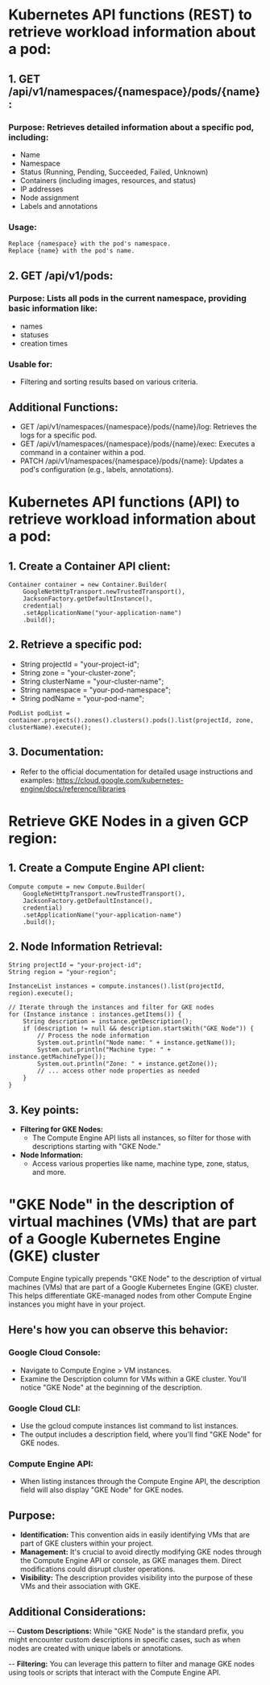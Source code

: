 # Kubernetes API functions (REST) to retrieve workload information about a pod:

## 1. GET /api/v1/namespaces/{namespace}/pods/{name}:

### Purpose: Retrieves detailed information about a specific pod, including:
- Name
- Namespace
- Status (Running, Pending, Succeeded, Failed, Unknown)
- Containers (including images, resources, and status)
- IP addresses
- Node assignment
- Labels and annotations
  
### Usage:
    Replace {namespace} with the pod's namespace.
    Replace {name} with the pod's name.

## 2. GET /api/v1/pods:

### Purpose: Lists all pods in the current namespace, providing basic information like:
- names
- statuses
- creation times

### Usable for:
- Filtering and sorting results based on various criteria.

## Additional Functions:

- GET /api/v1/namespaces/{namespace}/pods/{name}/log: Retrieves the logs for a specific pod.
- GET /api/v1/namespaces/{namespace}/pods/{name}/exec: Executes a command in a container within a pod.
- PATCH /api/v1/namespaces/{namespace}/pods/{name}: Updates a pod's configuration (e.g., labels, annotations).

# Kubernetes API functions (API) to retrieve workload information about a pod:

## 1. Create a Container API client:
```
Container container = new Container.Builder(
    GoogleNetHttpTransport.newTrustedTransport(),
    JacksonFactory.getDefaultInstance(),
    credential)
    .setApplicationName("your-application-name")
    .build();
```

## 2. Retrieve a specific pod:
- String projectId = "your-project-id";
- String zone = "your-cluster-zone";
- String clusterName = "your-cluster-name";
- String namespace = "your-pod-namespace";
- String podName = "your-pod-name";

```
PodList podList = container.projects().zones().clusters().pods().list(projectId, zone, clusterName).execute();
```

## 3. Documentation:
- Refer to the official documentation for detailed usage instructions and examples: https://cloud.google.com/kubernetes-engine/docs/reference/libraries


# Retrieve GKE Nodes in a given GCP region:

## 1. Create a Compute Engine API client:

```
Compute compute = new Compute.Builder(
    GoogleNetHttpTransport.newTrustedTransport(),
    JacksonFactory.getDefaultInstance(),
    credential)
    .setApplicationName("your-application-name")
    .build();
```

## 2. Node Information Retrieval:

```
String projectId = "your-project-id";
String region = "your-region";

InstanceList instances = compute.instances().list(projectId, region).execute();

// Iterate through the instances and filter for GKE nodes
for (Instance instance : instances.getItems()) {
    String description = instance.getDescription();
    if (description != null && description.startsWith("GKE Node")) {
        // Process the node information
        System.out.println("Node name: " + instance.getName());
        System.out.println("Machine type: " + instance.getMachineType());
        System.out.println("Zone: " + instance.getZone());
        // ... access other node properties as needed
    }
}
```

## 3. Key points:

- **Filtering for GKE Nodes:**
  - The Compute Engine API lists all instances, so filter for those with descriptions starting with "GKE Node."
- **Node Information:**
  - Access various properties like name, machine type, zone, status, and more.



# "GKE Node" in the description of virtual machines (VMs) that are part of a Google Kubernetes Engine (GKE) cluster

Compute Engine typically prepends "GKE Node" to the description of virtual machines (VMs) that are part of a Google Kubernetes Engine (GKE) cluster. This helps differentiate GKE-managed nodes from other Compute Engine instances you might have in your project.

## Here's how you can observe this behavior:

### Google Cloud Console:
- Navigate to Compute Engine > VM instances.
- Examine the Description column for VMs within a GKE cluster. You'll notice "GKE Node" at the beginning of the description.

### Google Cloud CLI:
- Use the gcloud compute instances list command to list instances.
- The output includes a description field, where you'll find "GKE Node" for GKE nodes.

### Compute Engine API:
- When listing instances through the Compute Engine API, the description field will also display "GKE Node" for GKE nodes.

## Purpose:
- **Identification:** This convention aids in easily identifying VMs that are part of GKE clusters within your project.
- **Management:** It's crucial to avoid directly modifying GKE nodes through the Compute Engine API or console, as GKE manages them. Direct modifications could disrupt cluster operations.
- **Visibility:** The description provides visibility into the purpose of these VMs and their association with GKE.

## Additional Considerations:
-- **Custom Descriptions:** While "GKE Node" is the standard prefix, you might encounter custom descriptions in specific cases, such as when nodes are created with unique labels or annotations.

-- **Filtering:** You can leverage this pattern to filter and manage GKE nodes using tools or scripts that interact with the Compute Engine API.
    



